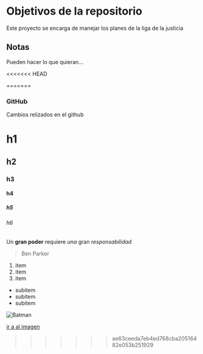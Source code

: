 # Objetivos de la repositorio

Este proyecto se encarga de manejar los planes de la liga de la justicia


## Notas
Pueden hacer lo que quieran...

<<<<<<< HEAD

=======
### GitHub 
Cambios relizados en el github

# h1
## h2
### h3
#### h4
##### h5
###### h6

Un **gran poder** requiere _una_ gran *responsabilidad* 
> Ben Parker

1. item
2. item
3. item
  * subitem
  * subitem
  * subitem
 
 ![Batman](https://www.show.news/__export/1569094723756/sites/debate/img/2019/09/21/bat_x2x_crop1569094619573.jpg_1130588308.jpg)
 
[ir a al imagen](https://www.show.news/__export/1569094723756/sites/debate/img/2019/09/21/bat_x2x_crop1569094619573.jpg_1130588308.jpg)
>>>>>>> ae63ceeda7eb4ed768cba20516482e053b251929

